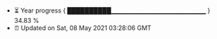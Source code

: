 - ⏳ Year progress { ██████████▁▁▁▁▁▁▁▁▁▁▁▁▁▁▁▁▁▁▁▁ } 34.83 %
- ⏰ Updated on Sat, 08 May 2021 03:28:06 GMT

